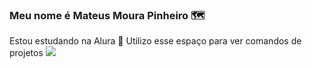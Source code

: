 ### Meu nome é Mateus Moura Pinheiro 🗺️
 Estou estudando na Alura 📖
 Utilizo esse espaço para ver comandos de projetos
 ![](https://www.google.com/url?sa=i&url=http%3A%2F%2Fwww.flapi.com.br%2Farea-dos-pais%2Fsem-sessao%2Fa-importancia-do-estudo-diario%3A60&psig=AOvVaw3oRDSXXt4NDxTrcH6zlF3W&ust=1749220168185000&source=images&cd=vfe&opi=89978449&ved=0CBQQjRxqFwoTCMC_noi_2o0DFQAAAAAdAAAAABAE)
